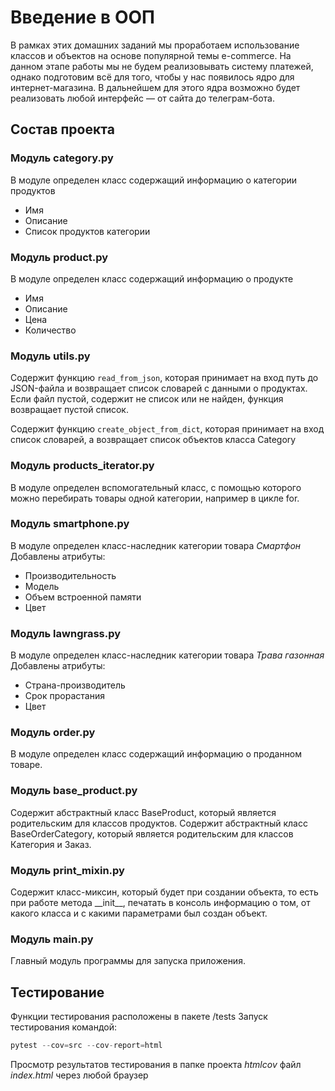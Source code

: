 # Введение в ООП
В рамках этих домашних заданий мы проработаем использование классов и
объектов на основе популярной темы e-commerce.
На данном этапе работы мы не будем реализовывать систему платежей,
однако подготовим всё для того, чтобы у нас появилось ядро для интернет-магазина.
В дальнейшем для этого ядра возможно будет реализовать
любой интерфейс — от сайта до телеграм-бота.


## Состав проекта

### Модуль category.py
В модуле определен класс содержащий информацию о категории продуктов
- Имя
- Описание
- Список продуктов категории

### Модуль product.py
В модуле определен класс содержащий информацию о продукте
- Имя
- Описание
- Цена
- Количество

### Модуль utils.py
Содержит функцию `read_from_json`, которая принимает на вход путь до JSON-файла и возвращает список словарей
с данными о продуктах. Если файл пустой, содержит не список или не найден, функция возвращает пустой список.

Содержит функцию `create_object_from_dict`, которая принимает на вход список словарей,
а возвращает список объектов класса Category

### Модуль products_iterator.py
В модуле определен вспомогательный класс, с помощью которого можно перебирать товары одной категории,
например в цикле for.

### Модуль smartphone.py
В модуле определен класс-наследник категории товара _Смартфон_
Добавлены атрибуты:
- Производительность
- Модель
- Объем встроенной памяти
- Цвет

### Модуль lawngrass.py
В модуле определен класс-наследник категории товара _Трава газонная_
Добавлены атрибуты:
- Страна-производитель
- Срок прорастания
- Цвет

### Модуль order.py
В модуле определен класс содержащий информацию о проданном товаре.

### Модуль base_product.py
Содержит абстрактный класс BaseProduct, который является родительским для классов продуктов.
Содержит абстрактный класс BaseOrderCategory, который является родительским для классов Категория и Заказ.

### Модуль print_mixin.py
Содержит класс-миксин, который будет при создании объекта, то есть при работе метода \_\_init__\,
печатать в консоль информацию о том, от какого класса и с какими параметрами был создан объект.

### Модуль main.py
Главный модуль программы для запуска приложения.


## Тестирование
Функции тестирования расположены в пакете /tests
Запуск тестирования командой:   
```python
pytest --cov=src --cov-report=html
```
Просмотр результатов тестирования в папке проекта _htmlcov_ файл _index.html_ через любой браузер

